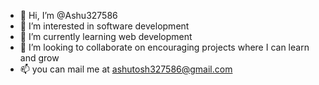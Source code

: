 - 👋 Hi, I’m @Ashu327586
- 👀 I’m interested in software development
- 🌱 I’m currently learning web development
- 💞️ I’m looking to collaborate on encouraging projects where I can learn and grow
- 📫 you can mail me at ashutosh327586@gmail.com

<!---
Ashu327586/Ashu327586 is a ✨ special ✨ repository because its `README.md` (this file) appears on your GitHub profile.
You can click the Preview link to take a look at your changes.
--->
